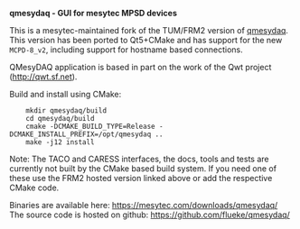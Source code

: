 **qmesydaq - GUI for mesytec MPSD devices**

This is a mesytec-maintained fork of the TUM/FRM2 version of
[qmesydaq](https://forge.frm2.tum.de/cgit/cgit.cgi/frm2/general/qmesydaq.git/).
This version has been ported to Qt5+CMake and has support for the new
``MCPD-8_v2``, including support for hostname based connections.

QMesyDAQ application is based in part on the work of the Qwt project
(http://qwt.sf.net).

Build and install using CMake:

```shell
    mkdir qmesydaq/build
    cd qmesydaq/build
    cmake -DCMAKE_BUILD_TYPE=Release -DCMAKE_INSTALL_PREFIX=/opt/qmesydaq ..
    make -j12 install

```

Note: The TACO and CARESS interfaces, the docs, tools and tests are currently
not built by the CMake based build system. If you need one of these use the
FRM2 hosted version linked above or add the respective CMake code.

Binaries are available here: https://mesytec.com/downloads/qmesydaq/
The source code is hosted on github: https://github.com/flueke/qmesydaq/
